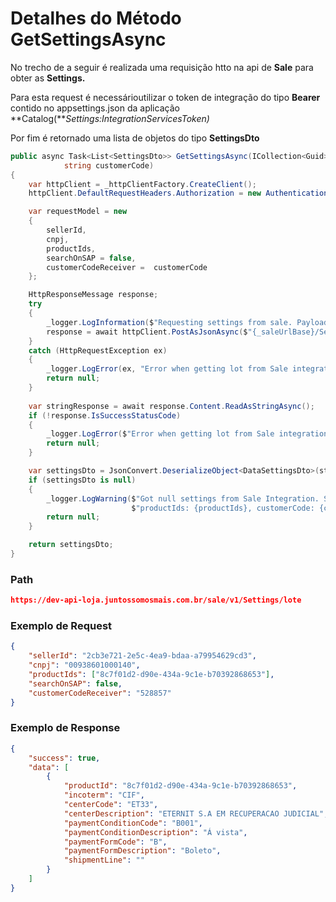 # Detalhes do Método GetSettingsAsync

No trecho de a seguir é realizada uma requisição htto na api de **Sale** para obter as **Settings.**

Para esta request é necessárioutilizar o token de integração do tipo **Bearer** contido no appsettings.json da aplicação **Catalog(***Settings:IntegrationServicesToken)*

Por fim é retornado uma lista de objetos do tipo **SettingsDto**

```csharp
public async Task<List<SettingsDto>> GetSettingsAsync(ICollection<Guid> productIds, string cnpj, string sellerId,
            string customerCode)
{
    var httpClient = _httpClientFactory.CreateClient();
    httpClient.DefaultRequestHeaders.Authorization = new AuthenticationHeaderValue("Bearer", _integrationToken);

    var requestModel = new
    {
        sellerId,
        cnpj,
        productIds,
        searchOnSAP = false,
        customerCodeReceiver =  customerCode
    };

    HttpResponseMessage response;
    try
    {
        _logger.LogInformation($"Requesting settings from sale. Payload: {JsonConvert.SerializeObject(requestModel)}");
        response = await httpClient.PostAsJsonAsync($"{_saleUrlBase}/Settings/lote", requestModel);
    }
    catch (HttpRequestException ex)
    {
        _logger.LogError(ex, "Error when getting lot from Sale integration.");
        return null;
    }
    
    var stringResponse = await response.Content.ReadAsStringAsync();
    if (!response.IsSuccessStatusCode)
    {
        _logger.LogError($"Error when getting lot from Sale integration. {response.StatusCode}: {stringResponse}");
        return null;
    }

    var settingsDto = JsonConvert.DeserializeObject<DataSettingsDto>(stringResponse)?.Data;
    if (settingsDto is null)
    {
        _logger.LogWarning($"Got null settings from Sale Integration. Seller: {sellerId}, cnpj: {cnpj}, " +
                           $"productIds: {productIds}, customerCode: {customerCode}.");
        return null;
    }

    return settingsDto;
}
```

### Path

```json
https://dev-api-loja.juntossomosmais.com.br/sale/v1/Settings/lote
```

### Exemplo de Request

```json
{
    "sellerId": "2cb3e721-2e5c-4ea9-bdaa-a79954629cd3",
    "cnpj": "00938601000140",
    "productIds": ["8c7f01d2-d90e-434a-9c1e-b70392868653"],
    "searchOnSAP": false,
    "customerCodeReceiver": "528857"
}
```

### Exemplo de Response

```json
{
    "success": true,
    "data": [
        {
            "productId": "8c7f01d2-d90e-434a-9c1e-b70392868653",
            "incoterm": "CIF",
            "centerCode": "ET33",
            "centerDescription": "ETERNIT S.A EM RECUPERACAO JUDICIAL",
            "paymentConditionCode": "B001",
            "paymentConditionDescription": "Á vista",
            "paymentFormCode": "B",
            "paymentFormDescription": "Boleto",
            "shipmentLine": ""
        }
    ]
}
```